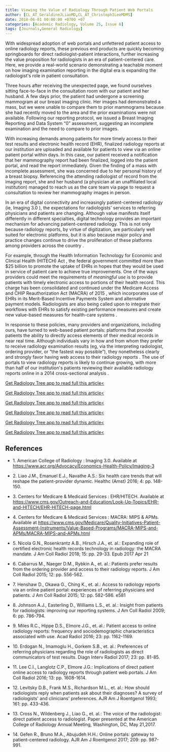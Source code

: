 ```yaml
---
title: Viewing the Value of Radiology Through Patient Web Portals
author: [CL_AT_GeraldineJLiaoMD,CL_AT_ChristophILeeMDMS]
date: 2018-06-01 00:00:00 +0700 +07
categories: [Academic Radiology, Volume 25, Issue 6]
tags: [Journals,General Radiology]
---
```

With widespread adoption of web portals and unfettered patient access to online radiology reports, these previous end products are quickly becoming springboards for direct radiologist-patient interactions, further increasing the value proposition for radiologists in an era of patient-centered care. Here, we provide a real-world scenario demonstrating a teachable moment on how imaging examination reporting in the digital era is expanding the radiologist's role in patient consultation.

Three hours after receiving the unexpected page, we found ourselves sitting face-to-face in the consultation room with our patient and her husband. A few days prior, the patient had undergone a screening mammogram at our breast imaging clinic. Her images had demonstrated a mass, but we were unable to compare them to prior mammograms because she had recently moved to the area and the prior examinations were not available. Following our reporting protocol, we issued a Breast Imaging Reporting and Data System “0” assessment, suggesting an incomplete examination and the need to compare to prior images.

With increasing demands among patients for more timely access to their test results and electronic health record (EHR), finalized radiology reports at our institution are uploaded and available for patients to view via an online patient portal within days. In this case, our patient received a notification that her mammography report had been finalized, logged into the patient portal, and read the report immediately. Given the finding of a mass with incomplete assessment, she was concerned due to her personal history of a breast biopsy. Referencing the attending radiologist of record from the imaging report, she and her husband (a physician at an unaffiliated local institution) managed to reach us as the care team via page to request a consultation to review her mammography images in person.

In an era of digital connectivity and increasingly patient-centered radiology (ie, Imaging 3.0 ), the expectations for radiologists' services to referring physicians and patients are changing. Although value manifests itself differently in different specialties, digital technology provides an important mechanism for advancing patient-centered radiology. This is not only because radiology reports, by virtue of digitization, are particularly well suited for electronic platforms, but it is also because major policy and practice changes continue to drive the proliferation of these platforms among providers across the country .

For example, through the Health Information Technology for Economic and Clinical Health (HITECH) Act , the federal government committed more than $25 billion to promote the uptake of EHRs in hopes that they would be used in service of patient care to achieve true improvements. One of the ways providers could meet the requirements of _meaningful use_ is to provide patients with timely electronic access to portions of their health record. This charge has been consolidated and continued under the Medicare Access and CHIP Reauthorization Act (MACRA) of 2015 , which incorporates use of EHRs in its Merit-Based Incentive Payments System and alternative payment models. Radiologists are also being called upon to integrate their workflows with EHRs to satisfy existing performance measures and create new value-based measures for health-care systems .

In response to these policies, many providers and organizations, including ours, have turned to web-based patient portals: platforms that provide patients the ability to directly access elements of their medical records in near real time. Although individuals vary in how and from whom they prefer to receive radiology examination results (eg, via the interpreting radiologist, ordering provider, or “the fastest way possible”), they nonetheless clearly and strongly favor having web access to their radiology reports . The use of portals to view radiology reports is likely to continue growing, with more than half of our institution's patients reviewing their available radiology reports online in a 2014 cross-sectional analysis .

[Get Radiology Tree app to read full this article<](https://clinicalpub.com/app)

[Get Radiology Tree app to read full this article<](https://clinicalpub.com/app)

[Get Radiology Tree app to read full this article<](https://clinicalpub.com/app)

[Get Radiology Tree app to read full this article<](https://clinicalpub.com/app)

[Get Radiology Tree app to read full this article<](https://clinicalpub.com/app)

[Get Radiology Tree app to read full this article<](https://clinicalpub.com/app)

## References

- 1\. American College of Radiology : Imaging 3.0. Available at https://www.acr.org/Advocacy/Economics-Health-Policy/Imaging-3

- 2\. Liao J.M., Emanuel E.J., Navathe A.S.: Six health care trends that will reshape the patient-provider dynamic. Healthc (Amst) 2016; 4: pp. 148-150.


- 3\. Centers for Medicare & Medicaid Services : EHR/HITECH. Available at https://www.cms.gov/Outreach-and-Education/Look-Up-Topics/EHR-and-HITECH/EHR-HITECH-page.html

- 4\. Centers for Medicare & Medicaid Services : MACRA: MIPS & APMs. Available at https://www.cms.gov/Medicare/Quality-Initiatives-Patient-Assessment-Instruments/Value-Based-Programs/MACRA-MIPS-and-APMs/MACRA-MIPS-and-APMs.html

- 5\. Nicola G.N., Rosenkrantz A.B., Hirsch J.A., et. al.: Expanding role of certified electronic health records technology in radiology: the MACRA mandate. J Am Coll Radiol 2018; 15: pp. 29-33. Epub 2017 Apr 21


- 6\. Cabarrus M., Naeger D.M., Rybkin A., et. al.: Patients prefer results from the ordering provider and access to their radiology reports. J Am Coll Radiol 2015; 12: pp. 556-562.


- 7\. Henshaw D., Okawa G., Ching K., et. al.: Access to radiology reports via an online patient portal: experiences of referring physicians and patients. J Am Coll Radiol 2015; 12: pp. 582-586. e581


- 8\. Johnson A.J., Easterling D., Williams L.S., et. al.: Insight from patients for radiologists: improving our reporting systems. J Am Coll Radiol 2009; 6: pp. 786-794.


- 9\. Miles R.C., Hippe D.S., Elmore J.G., et. al.: Patient access to online radiology reports: frequency and sociodemographic characteristics associated with use. Acad Radiol 2016; 23: pp. 1162-1169.


- 10\. Erdogan N., Imamoglu H., Gorkem S.B., et. al.: Preferences of referring physicians regarding the role of radiologists as direct communicators of test results. Diagn Interv Radiol 2017; 23: pp. 81-85.


- 11\. Lee C.I., Langlotz C.P., Elmore J.G.: Implications of direct patient online access to radiology reports through patient web portals. J Am Coll Radiol 2016; 13: pp. 1608-1614.


- 12\. Levitsky D.B., Frank M.S., Richardson M.L., et. al.: How should radiologists reply when patients ask about their diagnoses? A survey of radiologists' and clinicians' preferences. AJR Am J Roentgenol 1993; 161: pp. 433-436.


- 13\. Cross N., Wildenberg J., Liao G., et. al.: The voice of the radiologist: direct patient access to radiologist. Paper presented at the American College of Radiology Annual Meeting, Washington, DC, May 21,2017.


- 14\. Gefen R., Bruno M.A., Abujudeh H.H.: Online portals: gateway to patient-centered radiology. AJR Am J Roentgenol 2017; 209: pp. 987-991.